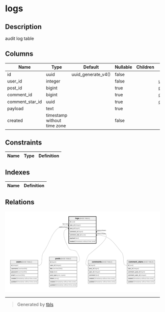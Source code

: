 # logs

## Description

audit log table

## Columns

| Name            | Type                        | Default            | Nullable | Children | Parents                           | Comment |
| ----            | ----                        | -------            | -------- | -------- | -------                           | ------- |
| id              | uuid                        | uuid_generate_v4() | false    |          |                                   |         |
| user_id         | integer                     |                    | false    |          | [users](users.md)                 |         |
| post_id         | bigint                      |                    | true     |          | [posts](posts.md)                 |         |
| comment_id      | bigint                      |                    | true     |          | [comments](comments.md)           |         |
| comment_star_id | uuid                        |                    | true     |          | [comment_stars](comment_stars.md) |         |
| payload         | text                        |                    | true     |          |                                   |         |
| created         | timestamp without time zone |                    | false    |          |                                   |         |

## Constraints

| Name | Type | Definition |
| ---- | ---- | ---------- |

## Indexes

| Name | Definition |
| ---- | ---------- |

## Relations

![er](logs.png)

---

> Generated by [tbls](https://github.com/k1LoW/tbls)